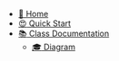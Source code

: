 * [:school_satchel: Home](README.md)
* [:heart_eyes: Quick Start](Quick_Start)
* [:books: Class Documentation](Documentation)
  * [:mortar_board: Diagram](Diagram) 



